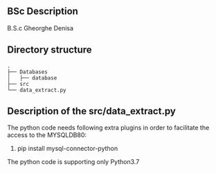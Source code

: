 ## BSc Description
B.S.c Gheorghe Denisa

## Directory structure
```
.
├── Databases
│   ├── database
├── src
└── data_extract.py
```

## Description of the src/data_extract.py

The python code needs following extra plugins in order to facilitate the access to the MYSQLDB80:
1. pip install mysql-connector-python

The python code is supporting only Python3.7
